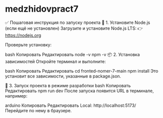 # medzhidovpract7
✅ Пошаговая инструкция по запуску проекта
🔧 1. Установите Node.js (если ещё не установлен)
Загрузите и установите Node.js LTS:
👉 https://nodejs.org

Проверьте установку:

bash
Копировать
Редактировать
node -v
npm -v
📦 2. Установка зависимостей
Откройте терминал и выполните:

bash
Копировать
Редактировать
cd fronted-nomer-7-main
npm install
Это установит все зависимости, указанные в package.json.

🚀 3. Запуск проекта в режиме разработки
bash
Копировать
Редактировать
npm run dev
После запуска появится URL в терминале, например:

arduino
Копировать
Редактировать
Local:   http://localhost:5173/
Перейдите по нему в браузере.
